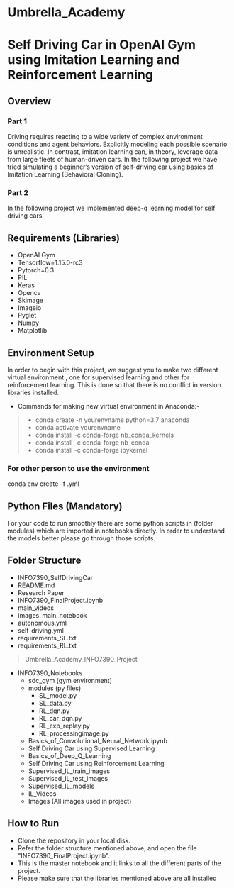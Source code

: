 # Umbrella_Academy
# Self Driving Car in OpenAI Gym using Imitation Learning and Reinforcement Learning
## Overview

### Part 1
Driving requires reacting to a wide variety of complex environment conditions and agent behaviors. Explicitly modeling each possible scenario is unrealistic. In contrast, imitation learning can, in theory, leverage data from large fleets of human-driven cars. In the following project we have tried simulating a beginner’s version of self-driving car using basics of Imitation Learning (Behavioral Cloning).

### Part 2
In the following project we implemented deep-q learning model for self driving cars.


## Requirements (Libraries)
- OpenAI Gym
- Tensorflow=1.15.0-rc3
- Pytorch=0.3
- PIL
- Keras
- Opencv
- Skimage
- Imageio
- Pyglet
- Numpy
- Matplotlib

## Environment Setup
In order to begin with this project, we suggest you to make two different virtual environment , one for supervised learning and other for reinforcement learning. This is done so that there is no conflict in version libraries installed. 

- Commands for making new virtual environment in Anaconda:-

> - conda create -n yourenvname python=3.7 anaconda
> - conda activate yourenvname
> - conda install -c conda-forge nb_conda_kernels
> - conda install -c conda-forge nb_conda
> - conda install -c conda-forge ipykernel


### For other person to use the environment
conda env create -f <environment-name>.yml

## Python Files (Mandatory)
For your code to run smoothly there are some python scripts in (folder modules) which are imported in notebooks directly. In order to understand the models better please go through those scripts.


## Folder Structure

- INFO7390_SelfDrivingCar
- README.md
- Research Paper
- INFO7390_FinalProject.ipynb
- main_videos
- images_main_notebook
- autonomous.yml
- self-driving.yml
- requirements_SL.txt
- requirements_RL.txt
> Umbrella_Academy_INFO7390_Project
- INFO7390_Notebooks
    - sdc_gym (gym environment)
    - modules (py files)
        - SL_model.py
        - SL_data.py
        - RL_dqn.py
        - RL_car_dqn.py
        - RL_exp_replay.py
        - RL_processingimage.py
    - Basics_of_Convolutional_Neural_Network.ipynb
    - Self Driving Car using Supervised Learning
    - Basics_of_Deep_Q_Learning
    - Self Driving Car using Reinforcement Learning 
    - Supervised_IL_train_images
    - Supervised_IL_test_images
    - Supervised_IL_models
    - IL_Videos
    - Images (All images used in project)
   

## How to Run
- Clone the repository in your local disk.
- Refer the folder structure mentioned above, and open the file "INFO7390_FinalProject.ipynb".
- This is the master notebook and it links to all the different parts of the project.
- Please make sure that the libraries mentioned above are all installed



